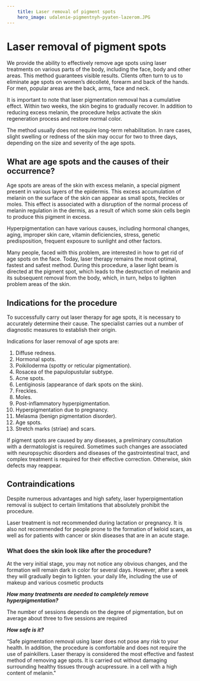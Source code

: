 ```yaml
---
    title: Laser removal of pigment spots
    hero_image: udalenie-pigmentnyh-pyaten-lazerom.JPG
---
```

# Laser removal of pigment spots

We provide the ability to effectively remove age spots using laser treatments on various parts of the body, including the face, body and other areas. This method guarantees visible results. Clients often turn to us to eliminate age spots on women’s décolleté, forearm and back of the hands. For men, popular areas are the back, arms, face and neck.

It is important to note that laser pigmentation removal has a cumulative effect. Within two weeks, the skin begins to gradually recover. In addition to reducing excess melanin, the procedure helps activate the skin regeneration process and restore normal color.

The method usually does not require long-term rehabilitation. In rare cases, slight swelling or redness of the skin may occur for two to three days, depending on the size and severity of the age spots.

## What are age spots and the causes of their occurrence?

Age spots are areas of the skin with excess melanin, a special pigment present in various layers of the epidermis. This excess accumulation of melanin on the surface of the skin can appear as small spots, freckles or moles. This effect is associated with a disruption of the normal process of melanin regulation in the dermis, as a result of which some skin cells begin to produce this pigment in excess.

Hyperpigmentation can have various causes, including hormonal changes, aging, improper skin care, vitamin deficiencies, stress, genetic predisposition, frequent exposure to sunlight and other factors.

Many people, faced with this problem, are interested in how to get rid of age spots on the face. Today, laser therapy remains the most optimal, fastest and safest method. During this procedure, a laser light beam is directed at the pigment spot, which leads to the destruction of melanin and its subsequent removal from the body, which, in turn, helps to lighten problem areas of the skin.

## Indications for the procedure

To successfully carry out laser therapy for age spots, it is necessary to accurately determine their cause. The specialist carries out a number of diagnostic measures to establish their origin.

Indications for laser removal of age spots are:

1. Diffuse redness.
2. Hormonal spots.
3. Poikiloderma (spotty or reticular pigmentation).
4. Rosacea of ​​the papulopustular subtype.
5. Acne spots.
6. Lentiginosis (appearance of dark spots on the skin).
7. Freckles.
8. Moles.
9. Post-inflammatory hyperpigmentation.
10. Hyperpigmentation due to pregnancy.
11. Melasma (benign pigmentation disorder).
12. Age spots.
13. Stretch marks (striae) and scars.

If pigment spots are caused by any diseases, a preliminary consultation with a dermatologist is required. Sometimes such changes are associated with neuropsychic disorders and diseases of the gastrointestinal tract, and complex treatment is required for their effective correction. Otherwise, skin defects may reappear.

## Contraindications

Despite numerous advantages and high safety, laser hyperpigmentation removal is subject to certain limitations that absolutely prohibit the procedure.

Laser treatment is not recommended during lactation or pregnancy. It is also not recommended for people prone to the formation of keloid scars, as well as for patients with cancer or skin diseases that are in an acute stage.

### What does the skin look like after the procedure?

At the very initial stage, you may not notice any obvious changes, and the formation will remain dark in color for several days. However, after a week they will gradually begin to lighten. your daily life, including the use of makeup and various cosmetic products

***How ​​many treatments are needed to completely remove hyperpigmentation?***

The number of sessions depends on the degree of pigmentation, but on average about three to five sessions are required

***How ​​safe is it?***

“Safe pigmentation removal using laser does not pose any risk to your health. In addition, the procedure is comfortable and does not require the use of painkillers. Laser therapy is considered the most effective and fastest method of removing age spots. It is carried out without damaging surrounding healthy tissues through acupressure. in a cell with a high content of melanin."